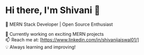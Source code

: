# Hi there, I'm Shivani 👋  
🚀 MERN Stack Developer | Open Source Enthusiast  

🌱 Currently working on exciting MERN projects  
📫 Reach me at: [https://www.linkedin.com/in/shivanijaiswal01/]  
💡 Always learning and improving!  
